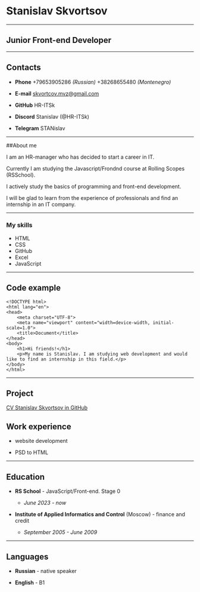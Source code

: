 # Stanislav Skvortsov

***

## Junior Front-end Developer

***

## Contacts

- **Phone** +79653905286 *(Russian)* +38268655480 *(Montenegro)*

- **E-mail** skvortcov.mvz@gmail.com

- **GitHub** HR-ITSk

- **Discord** Stanislav (@HR-ITSk)

- **Telegram** STANislav


***

##About me 

I am an HR-manager who has decided to start a career in IT.

 Currently I am  studying the Javascript/Frondnd course at Rolling Scopes (RSSchool). 

 I actively study the basics of programming and front-end development. 
 
 I will be glad to learn from the experience of professionals and find an internship in an IT company.

***

### My skills

- HTML
- CSS
- GitHub
- Excel
- JavaScript

***

## Code example

```
<!DOCTYPE html>
<html lang="en">
<head>
    <meta charset="UTF-8">
    <meta name="viewport" content="width=device-width, initial-scale=1.0">
    <title>Document</title>
</head>
<body>
    <h1>Hi friends!</h1>
    <p>My name is Stanislav. I am studying web development and would like to find an internship in this field.</p>
</body>
</html>
```

***

## Project

[CV Stanislav Skvortsov in GitHub](https://HR-ITSk.github.io/rsschool-cv/cv)

## Work experience

* website development

* PSD to HTML

***

## Education

- **RS School** - JavaScript/Front-end. Stage 0
    - _June 2023 - now_ 

- **Institute of Applied Informatics and Control** (Moscow) - finance and credit 
    - _September 2005 - June 2009_

***

## Languages

- **Russian** - native speaker

- **English** - B1
